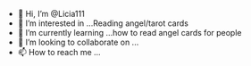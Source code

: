 - 👋 Hi, I’m @Licia111
- 👀 I’m interested in ...Reading angel/tarot cards
- 🌱 I’m currently learning ...how to read angel cards for people 
- 💞️ I’m looking to collaborate on ...
- 📫 How to reach me ...

<!---
Licia111/Licia111 is a ✨ special ✨ repository because its `README.md` (this file) appears on your GitHub profile.
You can click the Preview link to take a look at your changes.
--->
